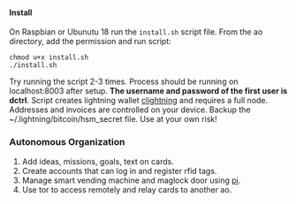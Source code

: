 
#### Install

On Raspbian or Ubunutu 18 run the `install.sh` script file. From the ao directory, add the permission and run script:
```
chmod u+x install.sh
./install.sh
```
Try running the script 2-3 times. Process should be running on localhost:8003 after setup. **The username and password of the first user is dctrl**. Script creates lightning wallet [clightning](https://github.com/ElementsProject/lightning) and requires a full node. Addresses and invoices are controlled on your device. Backup the ~/.lightning/bitcoin/hsm_secret file. Use at your own risk!

### Autonomous Organization

1. Add ideas, missions, goals, text on cards.
2. Create accounts that can log in and register rfid tags.
3. Manage smart vending machine and maglock door using [pi](https://github.com/autonomousorganization/pi).
4. Use tor to access remotely and relay cards to another ao.
